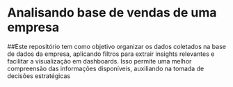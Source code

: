 # Analisando base de vendas de uma empresa
##Este repositório tem como objetivo organizar os dados coletados na base de dados da empresa, aplicando filtros para extrair insights relevantes e facilitar a visualização em dashboards. Isso permite uma melhor compreensão das informações disponíveis, auxiliando na tomada de decisões estratégicas
